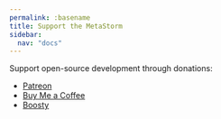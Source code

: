 ```yaml
---
permalink: :basename
title: Support the MetaStorm
sidebar:
  nav: "docs"
---
```


Support open-source development through donations:

- [Patreon](https://patreon.com/xepozz)
- [Buy Me a Coffee](https://buymeacoffee.com/xepozz)
- [Boosty](https://boosty.to/xepozz)
